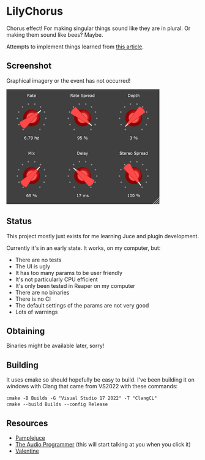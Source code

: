 # LilyChorus

Chorus effect! For making singular things sound like they are in plural. Or making them sound like bees? Maybe.

Attempts to implement things learned from [this article](https://www.soundonsound.com/techniques/more-creative-synthesis-delays).

## Screenshot

Graphical imagery or the event has not occurred!

<img src="https://github.com/lilyvanoekel/LilyChorus/blob/main/screenshot.png?raw=true" alt="Description" width="400" height="300" />

## Status

This project mostly just exists for me learning Juce and plugin development.

Currently it's in an early state. It works, on my computer, but:

- There are no tests
- The UI is ugly
- It has too many params to be user friendly
- It's not particularly CPU efficient
- It's only been tested in Reaper on my computer
- There are no binaries
- There is no CI
- The default settings of the params are not very good
- Lots of warnings

## Obtaining

Binaries might be available later, sorry!

## Building

It uses cmake so should hopefully be easy to build. I've been building it on windows with Clang that came from VS2022 with these commands:

```
cmake -B Builds -G "Visual Studio 17 2022" -T "ClangCL"
cmake --build Builds --config Release
```

## Resources

- [Pamplejuce](https://github.com/sudara/pamplejuce)
- [The Audio Programmer](https://www.youtube.com/@TheAudioProgrammer) (this will start talking at you when you click it)
- [Valentine](https://github.com/Tote-Bag-Labs/valentine)
